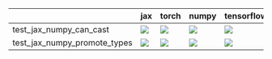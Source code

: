 |                              | jax                                                                                                                                                                                    | torch                                                                                                                                                                                  | numpy                                                                                                                                                                                  | tensorflow                                                                                                                                                                             |
|:-----------------------------|:---------------------------------------------------------------------------------------------------------------------------------------------------------------------------------------|:---------------------------------------------------------------------------------------------------------------------------------------------------------------------------------------|:---------------------------------------------------------------------------------------------------------------------------------------------------------------------------------------|:---------------------------------------------------------------------------------------------------------------------------------------------------------------------------------------|
| test_jax_numpy_can_cast      | <a href="https://github.com/unifyai/ivy/actions/runs/3889431018/jobs/6637680412" rel="noopener noreferrer" target="_blank"><img src=https://img.shields.io/badge/-success-success></a> | <a href="https://github.com/unifyai/ivy/actions/runs/3889431018/jobs/6637680412" rel="noopener noreferrer" target="_blank"><img src=https://img.shields.io/badge/-success-success></a> | <a href="https://github.com/unifyai/ivy/actions/runs/3889431018/jobs/6637680412" rel="noopener noreferrer" target="_blank"><img src=https://img.shields.io/badge/-success-success></a> | <a href="https://github.com/unifyai/ivy/actions/runs/3889431018/jobs/6637680412" rel="noopener noreferrer" target="_blank"><img src=https://img.shields.io/badge/-success-success></a> |
| test_jax_numpy_promote_types | <a href="https://github.com/unifyai/ivy/actions/runs/3889431018/jobs/6637680412" rel="noopener noreferrer" target="_blank"><img src=https://img.shields.io/badge/-success-success></a> | <a href="https://github.com/unifyai/ivy/actions/runs/3889431018/jobs/6637680412" rel="noopener noreferrer" target="_blank"><img src=https://img.shields.io/badge/-success-success></a> | <a href="https://github.com/unifyai/ivy/actions/runs/3889431018/jobs/6637680412" rel="noopener noreferrer" target="_blank"><img src=https://img.shields.io/badge/-success-success></a> | <a href="https://github.com/unifyai/ivy/actions/runs/3889431018/jobs/6637680412" rel="noopener noreferrer" target="_blank"><img src=https://img.shields.io/badge/-success-success></a> |